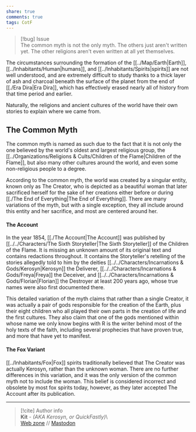 ```yaml
---  
share: true  
comments: true  
tags: CotF  
---  
```

> [!bug] Issue  
> The common myth is not the only myth. The others just aren't written yet. The other religions aren't even written at all yet themselves.  
  
The circumstances surrounding the formation of the [[../Map/Earth|Earth]], [[../Inhabitants/Human|humans]], and [[../Inhabitants/Spirits|spirits]] are not well understood, and are extremely difficult to study thanks to a thick layer of ash and charcoal beneath the surface of the planet from the end of [[./Era Dira|Era Dira]], which has effectively erased nearly all of history from that time period and earlier.  
  
Naturally, the religions and ancient cultures of the world have their own stories to explain where we came from.  
  
## The Common Myth  
  
The common myth is named as such due to the fact that it is not only the one believed by the world's oldest and largest religious group, the [[../Organizations/Religions & Cults/Children of the Flame|Children of the Flame]], but also many other cultures around the world, and even some non-religious people to a degree.  
  
According to the common myth, the world was created by a singular entity, known only as The Creator, who is depicted as a beautiful woman that later sacrificed herself for the sake of her creations either before or during [[./The End of Everything|The End of Everything]]. There are many variations of the myth, but with a single exception, they all include around this entity and her sacrifice, and most are centered around her.  
  
#### The Account  
  
In the year 1854, [[./The Account|The Account]] was published by [[../../Characters/The Sixth Storyteller|The Sixth Storyteller]] of the Children of the Flame. It is missing an unknown amount of its original text and contains redactions throughout. It contains the Storyteller's retelling of the stories allegedly told to him by the deities [[../../Characters/Incarnations & Gods/Kerosyn|Kerosyn]] the Deliverer, [[../../Characters/Incarnations & Gods/Freya|Freya]] the Deceiver, and [[../../Characters/Incarnations & Gods/Florian|Florian]] the Destroyer at least 200 years ago, whose true names were also first documented there.  
  
This detailed variation of the myth claims that rather than a single Creator, it was actually a pair of gods responsible for the creation of the Earth, plus their eight children who all played their own parts in the creation of life and the first cultures. They also claim that one of the gods mentioned within whose name we only know begins with R is the writer behind most of the holy texts of the faith, including several prophecies that have proven true, and more that have yet to manifest.  
  
#### The Fox Variant  
  
[[../Inhabitants/Fox|Fox]] spirits traditionally believed that The Creator was actually Kerosyn, rather than the unknown woman. There are no further differences in this variation, and it was the only version of the common myth not to include the woman. This belief is considered incorrect and obsolete by most fox spirits today, however, as they later accepted The Account after its publication.  
  
-----  
> [!cite] Author info  
> **Kit** - *(AKA Kerosyn, or QuickFastly)*\  
> [Web zone](https://kitabe.link) // [Mastodon](https://social.tripulse.net/@kit)